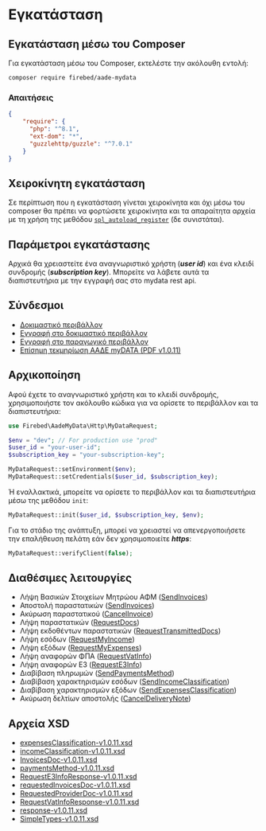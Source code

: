 # Εγκατάσταση

## Εγκατάσταση μέσω του Composer

Για εγκατάσταση μέσω του Composer, εκτελέστε την ακόλουθη εντολή:
```shell
composer require firebed/aade-mydata
```

### Απαιτήσεις

```json
{
    "require": {
      "php": "^8.1",
      "ext-dom": "*",
      "guzzlehttp/guzzle": "^7.0.1"
    }
}
```

## Χειροκίνητη εγκατάσταση

Σε περίπτωση που η εγκατάσταση γίνεται χειροκίνητα και όχι μέσω του composer θα πρέπει να φορτώσετε χειροκίνητα και τα 
απαραίτητα αρχεία με τη χρήση της μεθόδου <code>[spl_autoload_register](https://www.php.net/manual/en/function.spl-autoload-register.php)</code> (δε συνιστάται).

## Παράμετροι εγκατάστασης

Αρχικά θα χρειαστείτε ένα αναγνωριστικό χρήστη (***user id***) και ένα κλειδί συνδρομής (***subscription key***).
Μπορείτε να λάβετε αυτά τα διαπιστευτήρια με την εγγραφή σας στο mydata rest api.

## Σύνδεσμοι

- [Δοκιμαστικό περιβάλλον](https://www.aade.gr/mydata/dokimastiko-periballon)
- [Εγγραφή στο δοκιμαστικό περιβάλλον](https://mydata-dev-register.azurewebsites.net/)
- [Εγγραφή στο παραγωγικό περιβάλλον](https://www.aade.gr/mydata)
- [Επίσημη τεκμηρίωση ΑΑΔΕ myDATA (PDF v1.0.11)](https://www.aade.gr/sites/default/files/2025-06/myDATA%20API%20Documentation%20v1.0.11_official_erp.pdf)

## Αρχικοποίηση

Αφού έχετε το αναγνωριστικό χρήστη και το κλειδί συνδρομής, χρησιμοποιήστε τον ακόλουθο κώδικα για να ορίσετε το
περιβάλλον και τα διαπιστευτήρια:

```php
use Firebed\AadeMyData\Http\MyDataRequest;

$env = "dev"; // For production use "prod"
$user_id = "your-user-id";
$subscription_key = "your-subscription-key";

MyDataRequest::setEnvironment($env);
MyDataRequest::setCredentials($user_id, $subscription_key);
```

Ή εναλλακτικά, μπορείτε να ορίσετε το περιβάλλον και τα διαπιστευτήρια μέσω της μεθόδου `init`:

```php
MyDataRequest::init($user_id, $subscription_key, $env);
```

Για το στάδιο της ανάπτυξη, μπορεί να χρειαστεί να απενεργοποιήσετε την επαλήθευση πελάτη εάν δεν χρησιμοποιείτε ***https***:

```php
MyDataRequest::verifyClient(false);
```

## Διαθέσιμες λειτουργίες
- Λήψη Βασικών Στοιχείων Μητρώου ΑΦΜ ([SendInvoices](./http/search-vat))
- Αποστολή παραστατικών ([SendInvoices](./http/send-invoices))
- Ακύρωση παραστατικού ([CancelInvoice](./http/cancel-invoice))
- Λήψη παραστατικών ([RequestDocs](./http/request-docs))
- Λήψη εκδοθέντων παραστατικών ([RequestTransmittedDocs](./http/request-transmitted-docs))
- Λήψη εσόδων ([RequestMyIncome](./http/request-my-income))
- Λήψη εξόδων ([RequestMyExpenses](./http/request-my-expenses))
- Λήψη αναφορών ΦΠΑ ([RequestVatInfo](./http/request-vat-info))
- Λήψη αναφορών Ε3 ([RequestE3Info](./http/request-e3-info))
- Διαβίβαση πληρωμών ([SendPaymentsMethod](./http/send-payments-method))
- Διαβίβαση χαρακτηρισμών εσόδων ([SendIncomeClassification](./http/send-income-classification))
- Διαβίβαση χαρακτηρισμών εξόδων ([SendExpensesClassification](./http/send-expenses-classification))
- Ακύρωση δελτίων αποστολής ([CancelDeliveryNote](./http/cancel-delivery-note))

## Αρχεία XSD

- [expensesClassification-v1.0.11.xsd](../xsd/expensesClassification-v1.0.11.xsd)
- [incomeClassification-v1.0.11.xsd](../xsd/incomeClassification-v1.0.11.xsd)
- [InvoicesDoc-v1.0.11.xsd](../xsd/InvoicesDoc-v1.0.11.xsd)
- [paymentsMethod-v1.0.11.xsd](../xsd/paymentMethods-v1.0.11.xsd)
- [RequestE3InfoResponse-v1.0.11.xsd](../xsd/RequestE3InfoResponse-v1.0.11.xsd)
- [requestedInvoicesDoc-v1.0.11.xsd](../xsd/requestedInvoicesDoc-v1.0.11.xsd)
- [RequestedProviderDoc-v1.0.11.xsd](../xsd/RequestedProviderDoc-v1.0.11.xsd)
- [RequestVatInfoResponse-v1.0.11.xsd](../xsd/RequestVatInfoResponse-v1.0.11.xsd)
- [response-v1.0.11.xsd](../xsd/response-v1.0.11.xsd)
- [SimpleTypes-v1.0.11.xsd](../xsd/SimpleTypes-v1.0.11.xsd)